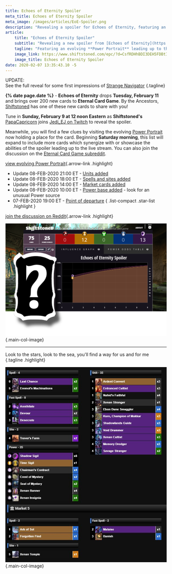 ```yaml
---
title: Echoes of Eternity Spoiler
meta_title: Echoes of Eternity Spoiler
meta_image: /images/articles/EoE-Spoiler.png
description: "Revealing a spoiler for Echoes of Eternity, featuring an evolving decklist."
article:
    title: "Echoes of Eternity Spoiler"
    subtitle: "Revealing a new spoiler from [Echoes of Eternity](https://www.direwolfdigital.com/news/new-set-echoes-of-eternity/), the upcoming expansion for [Eternal Card Game](https://www.direwolfdigital.com/eternal/)"
    tagline: "Featuring an evolving **Power Portrait** leading up to the stream"
    image_link: https://www.shiftstoned.com/epc/?d=CsfRDHhBDI3DEH5FDBtICBlIBC7HDtfREF9GDvfKDB4IDE-GDBkQDC_ECChFCHkKCImFIB5HBB_BEEvICEqICA9BECpGEH4FEJBCAABHiBBCoBBHgEBCvGBFgH&t=Echoes%20of%20Eternity%20Spoiler
    image_title: Echoes of Eternity Spoiler
date: 2020-02-07 13:35:43.10 -5
---
```

UPDATE:\
See the full reveal for some first impressions of [Strange Navigator](StrangeNavigator.html) {.tagline}

**{% date page.date %}** - **Echoes of Eternity** drops **Tuesday, February 11** and brings over 200 new cards to **Eternal Card Game**. By the Ancestors, [Shiftstoned][] has one of these new cards to share with you!

  [Shiftstoned]: https://www.shiftstoned.com/

Tune in **Sunday, February 9 at 12 noon Eastern** as **Shiftstoned's** [PapaCapricorn][] joins [Jedi_EJ on Twitch][] to reveal the spoiler.

  [PapaCapricorn]: https://twitter.com/PapaCapricorn
  [Jedi_EJ on Twitch]: https://www.twitch.tv/jedi_ej

Meanwhile, you will find a few clues by visiting the evolving [Power Portrait][epc-spoiler] now holding a place for the card. Beginning **Saturday morning**, this list will expand to include more cards which synergize with or showcase the abilities of the spoiler leading up to the live stream. You can also join the discussion on the [Eternal Card Game subreddit][].

  [epc-spoiler]: https://www.shiftstoned.com/epc/?d=CsfRDHhBDI3DEH5FDBtICBlIBC7HDtfREF9GDvfKDB4IDE-GDBkQDC_ECChFCHkKCImFIB5HBB_BEEvICEqICA9BECpGEH4FEJBCAABHiBBCoBBHgEBCvGBFgH&t=Echoes%20of%20Eternity%20Spoiler "Power Portrait"
  [Eternal Card Game subreddit]: https://www.reddit.com/r/EternalCardGame/comments/f0sujj/echoes_of_eternity_spoiler_reveal_tomorrow_29_on/ "Reddit"

[view evolving Power Portrait][epc-spoiler]{.arrow-link .highlight}

* Update 08-FEB-2020 21:00 ET - [Units added][epc-spoiler]
* Update 08-FEB-2020 18:00 ET -  [Spells and sites added](https://www.shiftstoned.com/epc/?d=IB5HBB_BEEvICEqICA9BECpGEH4FEJBgBJCCsfRCImFDBtICBlIDtfRCHkKCAABHiBBCoBBHgEBCvGBFgH&t=Echoes%20of%20Eternity%20Spoiler)
* Update 08-FEB-2020 14:00 ET - [Market cards added](https://www.shiftstoned.com/epc/?d=IB5HBB_BEEvICEqICA9BECpGEH4FEJBuBJCCAABHiBBCoBBHgEBCvGBFgH&t=Echoes%20of%20Eternity%20Spoiler)
* Update 08-FEB-2020 10:00 ET - [Power base added](https://www.shiftstoned.com/epc/?d=IB5HBB_BEEvICEqICA9BECpGEH4FEJBuBJC&t=Echoes%20of%20Eternity%20Spoiler) - look for an unusual Power source
* 07-FEB-2020 19:00 ET - [Point of departure](https://www.shiftstoned.com/epc/?d=EJBuBJCMB_BNB5H&t=Echoes%20of%20Eternity%20Spoiler)
{ .list-compact .star-list .highlight }

[join the discussion on Reddit](https://www.reddit.com/r/EternalCardGame/comments/f0sujj/echoes_of_eternity_spoiler_reveal_tomorrow_29_on/){.arrow-link .highlight}

[![Graphic](/images/articles/EoE-Spoiler.png "Echoes of Eternity Spoiler")][epc-spoiler]
{.main-col-image}

----

Look to the stars, look to the sea, you'll find a way for us and for me {.tagline .highlight}

[![Graphic](/images/articles/SNDecklist.JPG "Echoes of Eternity Spoiler")](/images/articles/SNDecklist.JPG)
{.main-col-image}
